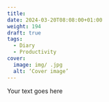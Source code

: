 ```yaml
---
title: 
date: 2024-03-20T08:08:00+01:00
weight: 194
draft: true
tags:
  - Diary
  - Productivity
cover:
  image: img/ .jpg
  alt: ‘Cover image’
---
```


Your text goes here

